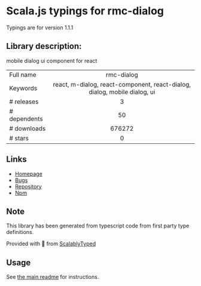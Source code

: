 
# Scala.js typings for rmc-dialog

Typings are for version 1.1.1

## Library description:
mobile dialog ui component for react

|                    |                 |
| ------------------ | :-------------: |
| Full name          | rmc-dialog |
| Keywords           | react, m-dialog, react-component, react-dialog, dialog, mobile dialog, ui |
| # releases         | 3 |
| # dependents       | 50 |
| # downloads        | 676272 |
| # stars            | 0 |

## Links
- [Homepage](http://github.com/react-component/m-dialog)
- [Bugs](http://github.com/react-component/m-dialog/issues)
- [Repository](https://github.com/react-component/m-dialog)
- [Npm](https://www.npmjs.com/package/rmc-dialog)
    


## Note
This library has been generated from typescript code from first party type definitions.

Provided with :purple_heart: from [ScalablyTyped](https://github.com/oyvindberg/ScalablyTyped)

## Usage
See [the main readme](../../readme.md) for instructions.



